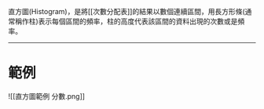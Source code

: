 直方圖(Histogram)，是將[[次數分配表]]的結果以數個連續區間，用長方形條(通常稱作柱)表示每個區間的頻率，柱的高度代表該區間的資料出現的次數或是頻率。
- - -
# 範例

![[直方圖範例 分數.png]]